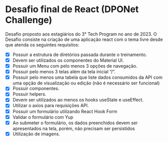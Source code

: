# Desafio final de React (DPONet Challenge)

Desafio proposto aos estagiários do 3° Tech Program no ano de 2023. O Desafio consiste na criação de uma aplicação react com o tema livre desde que atenda os seguintes requisitos:

- [x] Possuir a estrutura de diretórios passada durante o treinamento.
- [x] Devem ser utilizados os componentes do Material UI.
- [x] Possuir um Menu com pelo menos 3 opções de navegação.
- [x] Possuir pelo menos 3 telas além da tela inicial “/”.
- [x] Possuir pelo menos uma tabela que liste dados consumidos da API com uma opção de visualização ou edição (não é necessário ser funcional)
- [x] Possuir componentes.
- [x] Possuir helpers.
- [x] Devem ser utilizados ao menos os hooks useState e useEffect.
- [x] Utilizar o axios para requisições API.
- [x] Possuir um formulário utilizando React Hook Form
- [x] Validar o formulário com Yup
- [x] Ao submeter o formulário, os dados preenchidos devem ser apresentados na tela, porém, não precisam ser persistidos
- [x] Utilização de imagens.
